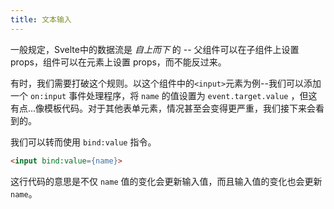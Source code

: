 ```yaml
---
title: 文本输入
---
```


一般规定，Svelte中的数据流是 _自上而下_ 的 -- 父组件可以在子组件上设置 props，组件可以在元素上设置 props，而不能反过来。

有时，我们需要打破这个规则。以这个组件中的`<input>`元素为例--我们可以添加一个 `on:input` 事件处理程序，将 `name` 的值设置为 `event.target.value` ，但这有点...像模板代码。对于其他表单元素，情况甚至会变得更严重，我们接下来会看到的。

我们可以转而使用 `bind:value` 指令。

```html
<input bind:value={name}>
```

这行代码的意思是不仅 `name` 值的变化会更新输入值，而且输入值的变化也会更新 `name`。
